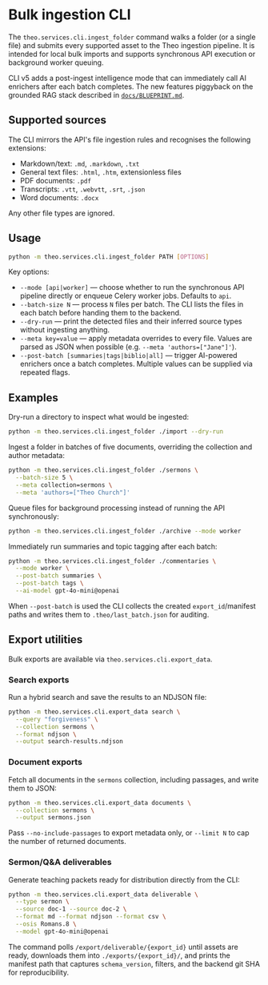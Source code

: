 # Bulk ingestion CLI

The `theo.services.cli.ingest_folder` command walks a folder (or a single file) and submits every supported asset to the Theo ingestion pipeline. It is intended for local bulk imports and supports synchronous API execution or background worker queuing.

CLI v5 adds a post-ingest intelligence mode that can immediately call AI enrichers after each batch completes. The new features piggyback on the grounded RAG stack described in [`docs/BLUEPRINT.md`](./BLUEPRINT.md#18-ai-copilot-layer-chatgpt5-ready).

## Supported sources

The CLI mirrors the API's file ingestion rules and recognises the following extensions:

- Markdown/text: `.md`, `.markdown`, `.txt`
- General text files: `.html`, `.htm`, extensionless files
- PDF documents: `.pdf`
- Transcripts: `.vtt`, `.webvtt`, `.srt`, `.json`
- Word documents: `.docx`

Any other file types are ignored.

## Usage

```bash
python -m theo.services.cli.ingest_folder PATH [OPTIONS]
```

Key options:

- `--mode [api|worker]` &mdash; choose whether to run the synchronous API pipeline directly or enqueue Celery worker jobs. Defaults to `api`.
- `--batch-size N` &mdash; process `N` files per batch. The CLI lists the files in each batch before handing them to the backend.
- `--dry-run` &mdash; print the detected files and their inferred source types without ingesting anything.
- `--meta key=value` &mdash; apply metadata overrides to every file. Values are parsed as JSON when possible (e.g. `--meta 'authors=["Jane"]'`).
- `--post-batch [summaries|tags|biblio|all]` &mdash; trigger AI-powered enrichers once a batch completes. Multiple values can be supplied via repeated flags.

## Examples

Dry-run a directory to inspect what would be ingested:

```bash
python -m theo.services.cli.ingest_folder ./import --dry-run
```

Ingest a folder in batches of five documents, overriding the collection and author metadata:

```bash
python -m theo.services.cli.ingest_folder ./sermons \
  --batch-size 5 \
  --meta collection=sermons \
  --meta 'authors=["Theo Church"]'
```

Queue files for background processing instead of running the API synchronously:

```bash
python -m theo.services.cli.ingest_folder ./archive --mode worker
```

Immediately run summaries and topic tagging after each batch:

```bash
python -m theo.services.cli.ingest_folder ./commentaries \
  --mode worker \
  --post-batch summaries \
  --post-batch tags \
  --ai-model gpt-4o-mini@openai
```

When `--post-batch` is used the CLI collects the created `export_id`/manifest paths and writes them to `.theo/last_batch.json` for auditing.

## Export utilities

Bulk exports are available via `theo.services.cli.export_data`.

### Search exports

Run a hybrid search and save the results to an NDJSON file:

```bash
python -m theo.services.cli.export_data search \
  --query "forgiveness" \
  --collection sermons \
  --format ndjson \
  --output search-results.ndjson
```

### Document exports

Fetch all documents in the `sermons` collection, including passages, and write
them to JSON:

```bash
python -m theo.services.cli.export_data documents \
  --collection sermons \
  --output sermons.json
```

Pass `--no-include-passages` to export metadata only, or `--limit N` to cap the
number of returned documents.

### Sermon/Q&A deliverables

Generate teaching packets ready for distribution directly from the CLI:

```bash
python -m theo.services.cli.export_data deliverable \
  --type sermon \
  --source doc-1 --source doc-2 \
  --format md --format ndjson --format csv \
  --osis Romans.8 \
  --model gpt-4o-mini@openai
```

The command polls `/export/deliverable/{export_id}` until assets are ready, downloads them into `./exports/{export_id}/`, and prints the manifest path that captures `schema_version`, filters, and the backend git SHA for reproducibility.
